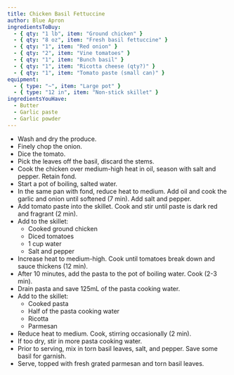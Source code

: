 ```yaml
---
title: Chicken Basil Fettuccine
author: Blue Apron
ingredientsToBuy:
  - { qty: "1 lb", item: "Ground chicken" }
  - { qty: "8 oz", item: "Fresh basil fettuccine" }
  - { qty: "1", item: "Red onion" }
  - { qty: "2", item: "Vine tomatoes" }
  - { qty: "1", item: "Bunch basil" }
  - { qty: "1", item: "Ricotta cheese (qty?)" }
  - { qty: "1", item: "Tomato paste (small can)" }
equipment:
  - { type: "~", item: "Large pot" }
  - { type: "12 in", item: "Non-stick skillet" }
ingredientsYouHave:
  - Butter
  - Garlic paste
  - Garlic powder
---
```

- Wash and dry the produce.
- Finely chop the onion.
- Dice the tomato.
- Pick the leaves off the basil, discard the stems.
- Cook the chicken over medium-high heat in oil, season with salt and pepper. Retain fond.
- Start a pot of boiling, salted water.
- In the same pan with fond, reduce heat to medium. Add oil and cook the garlic and onion until softened (7 min). Add salt and pepper.
- Add tomato paste into the skillet. Cook and stir until paste is dark red and fragrant (2 min).
- Add to the skillet:
  - Cooked ground chicken
  - Diced tomatoes
  - 1 cup water
  - Salt and pepper
- Increase heat to medium-high. Cook until tomatoes break down and sauce thickens (12 min).
- After 10 minutes, add the pasta to the pot of boiling water. Cook (2-3 min).
- Drain pasta and save 125mL of the pasta cooking water.
- Add to the skillet:
  - Cooked pasta
  - Half of the pasta cooking water
  - Ricotta
  - Parmesan
- Reduce heat to medium. Cook, stirring occasionally (2 min).
- If too dry, stir in more pasta cooking water.
- Prior to serving, mix in torn basil leaves, salt, and pepper. Save some basil for garnish.
- Serve, topped with fresh grated parmesan and torn basil leaves.
